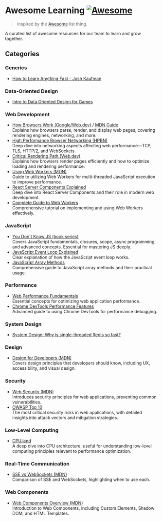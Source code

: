 # Awesome Learning [![Awesome](https://awesome.re/badge.svg)](https://awesome.re)

> Inspired by the [Awesome](https://github.com/sindresorhus/awesome) list thing.

A curated list of awesome resources for our team to learn and grow together.

## Categories

### Generics
- [How to Learn Anything Fast - Josh Kaufman](https://youtu.be/5MgBikgcWnY)

### Data-Oriented Design
- [Intro to Data Oriented Design for Games](https://www.youtube.com/watch?v=WwkuAqObplU)

### Web Development
- [How Browsers Work (Google/Web.dev)](https://web.dev/articles/howbrowserswork) / [MDN Guide](https://developer.mozilla.org/en-US/docs/Web/Performance/Guides/How_browsers_work)  
  Explains how browsers parse, render, and display web pages, covering rendering engines, networking, and more.
- [High Performance Browser Networking (HPBN)](https://hpbn.co/)  
  Deep dive into networking aspects affecting web performance—TCP, TLS, HTTP/2, and WebSockets.
- [Critical Rendering Path (Web.dev)](https://web.dev/articles/critical-rendering-path)  
  Explains how browsers render pages efficiently and how to optimize loading and rendering performance.
- [Using Web Workers (MDN)](https://developer.mozilla.org/en-US/docs/Web/API/Web_Workers_API/Using_web_workers)  
  Guide to utilizing Web Workers for multi-threaded JavaScript execution to improve performance.
- [React Server Components Explained](https://www.youtube.com/watch?v=AdNJ3fydeao)  
  Deep dive into React Server Components and their role in modern web development.
- [Complete Guide to Web Workers](https://www.youtube.com/watch?v=Xs1EMmBLpn4)  
  Comprehensive tutorial on implementing and using Web Workers effectively.

### JavaScript
- [You Don't Know JS (book series)](https://github.com/getify/You-Dont-Know-JS?tab=readme-ov-file)  
  Covers JavaScript fundamentals, closures, scope, async programming, and advanced concepts. Essential for mastering JS deeply.
- [JavaScript Event Loop Explained](https://www.youtube.com/watch?v=3gVBjTMS8FE)  
  Clear explanation of how the JavaScript event loop works.
- [JavaScript Array Methods](https://www.youtube.com/watch?v=E7Fbf7R3x6I)  
  Comprehensive guide to JavaScript array methods and their practical usage.

### Performance
- [Web Performance Fundamentals](https://www.youtube.com/watch?v=eiC58R16hb8)  
  Essential concepts for optimizing web application performance.
- [Chrome DevTools Performance Features](https://www.youtube.com/watch?v=Q56kljmIN14)  
  Advanced guide to using Chrome DevTools for performance debugging.

### System Design
- [System Design: Why is single-threaded Redis so fast?](https://youtu.be/5TRFpFBccQM)  

### Design
- [Design for Developers (MDN)](https://developer.mozilla.org/en-US/curriculum/core/design-for-developers/)  
  Covers design principles that developers should know, including UX, accessibility, and visual design.

### Security
- [Web Security (MDN)](https://developer.mozilla.org/en-US/docs/Web/Security)  
  Introduces security principles for web applications, preventing common vulnerabilities.
- [OWASP Top 10](https://owasp.org/Top10/)  
  The most critical security risks in web applications, with detailed insights into attack vectors and mitigation strategies.

### Low-Level Computing
- [CPU.land](https://cpu.land/)  
  A deep dive into CPU architecture, useful for understanding low-level computing principles relevant to performance optimization.

### Real-Time Communication
- [SSE vs WebSockets (MDN)](https://developer.mozilla.org/en-US/docs/Web/API/Server-sent_events/Comparing_Server-Sent_Events_and_WebSockets)  
  Comparison of SSE and WebSockets, highlighting when to use each.

### Web Components
- [Web Components Overview (MDN)](https://developer.mozilla.org/en-US/docs/Web/Web_Components)  
  Introduction to Web Components, including Custom Elements, Shadow DOM, and HTML Templates.